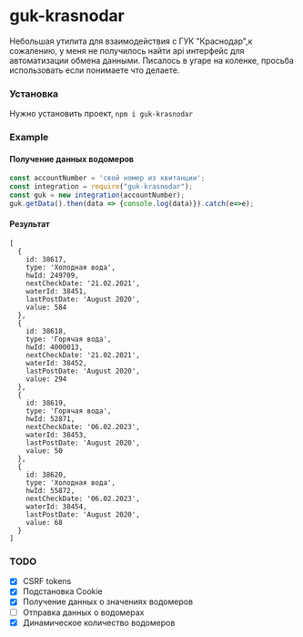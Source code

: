 # guk-krasnodar
Небольшая утилита для взаимодействия с ГУК "Краснодар",к сожалению, у меня не получилось найти api интерфейс для автоматизации обмена данными. 
Писалось в угаре на коленке, просьба использовать если понимаете что делаете.

### Установка 
Нужно установить проект,
`npm i guk-krasnodar`

### Example
#### Получение данных водомеров
```JavaScript
const accountNumber = 'свой номер из квитанции';
const integration = require("guk-krasnodar");
const guk = new integration(accountNumber);
guk.getData().then(data => {console.log(data)}).catch(e=>e);
```
#### Результат
```
[
  {
    id: 38617,
    type: 'Холодная вода',
    hwId: 249709,
    nextCheckDate: '21.02.2021',
    waterId: 38451,
    lastPostDate: 'August 2020',
    value: 584
  },
  {
    id: 38618,
    type: 'Горячая вода',
    hwId: 4000013,
    nextCheckDate: '21.02.2021',
    waterId: 38452,
    lastPostDate: 'August 2020',
    value: 294
  },
  {
    id: 38619,
    type: 'Горячая вода',
    hwId: 52871,
    nextCheckDate: '06.02.2023',
    waterId: 38453,
    lastPostDate: 'August 2020',
    value: 50
  },
  {
    id: 38620,
    type: 'Холодная вода',
    hwId: 55872,
    nextCheckDate: '06.02.2023',
    waterId: 38454,
    lastPostDate: 'August 2020',
    value: 68
  }
]
```
### TODO
- [X] CSRF tokens
- [X] Подстановка Cookie
- [x] Получение данных о значениях водомеров
- [ ] Отправка данных о водомерах
- [X] Динамическое количество водомеров
